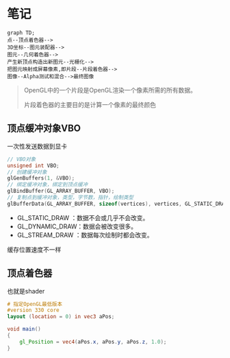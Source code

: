 # 笔记

```mermaid
graph TD;
点--顶点着色器-->
3D坐标--图元装配器-->
图元--几何着色器-->
产生新顶点构造出新图元--光栅化-->
把图元映射成屏幕像素,即片段--片段着色器-->
图像--Alpha测试和混合-->最终图像
```

> OpenGL中的一个片段是OpenGL渲染一个像素所需的所有数据。
>
> 片段着色器的主要目的是计算一个像素的最终颜色

## 顶点缓冲对象VBO

一次性发送数据到显卡

```c++
// VBO对象
unsigned int VBO;
// 创建缓冲对象
glGenBuffers(1, &VBO);
// 绑定缓冲对象，绑定到顶点缓冲
glBindBuffer(GL_ARRAY_BUFFER, VBO);
// 复制点到缓冲对象，类型，字节数，指针，绘制类型
glBufferData(GL_ARRAY_BUFFER, sizeof(vertices), vertices, GL_STATIC_DRAW);
```

- GL_STATIC_DRAW ：数据不会或几乎不会改变。
- GL_DYNAMIC_DRAW：数据会被改变很多。
- GL_STREAM_DRAW ：数据每次绘制时都会改变。

缓存位置速度不一样

## 顶点着色器

也就是shader

```glsl
# 指定OpenGL最低版本
#version 330 core
layout (location = 0) in vec3 aPos;

void main()
{
    gl_Position = vec4(aPos.x, aPos.y, aPos.z, 1.0);
}
```

